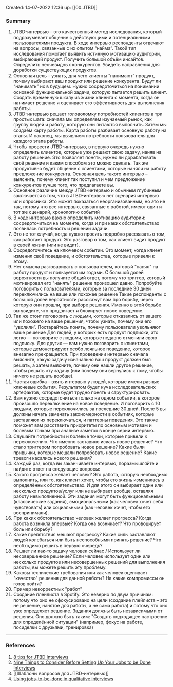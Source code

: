 Created: 14-07-2022 12:36
up: [[00.JTBD]]

### Summary
1. JTBD-интервью – это качественный метод исследования, который подразумевает общение с действующими и потенциальными пользователями продукта. В ходе интервью респонденты отвечают на вопросы, связанные с их опытом “найма”. Такой тип исследования помогает выявить истинную мотивацию аудитории, выбирающей продукт. Получить большой объём инсайтов. Определить неочевидных конкурентов. Увидеть направления для доработки существующих продуктов.
2. Основная цель – узнать, для чего клиенты “нанимают” продукт, почему выбирают ваш продукт или решение конкурента. Будут ли “нанимать” их в будущем. Нужно сосредоточиться на понимании основной функциональной задачи, которую пытается решить клиент. Создать временную шкалу из жизни клиента с момента, когда он нанимает решение и оценивает его эффективность для выполнения работы. 
3. JTBD-интервью решает головоломку потребностей клиентов а три простых шага: сначала мы определяем изучаемый рынок, как группу людей и работу, которую они пытаются выполнить. Затем мы создаём карту работы. Карта работы разбивает основную работу на этапы. И наконец, мы выявляем потребности пользователя для каждого этапа работы.
4. Чтобы провести JTBD-интервью, в первую очередь нужно определить клиентов, которые уже решают свою задачу, наняв на работу решение. Это позволяет понять, нужно ли дорабатывать своё решение и каким способом это можно сделать. Так же продуктивно будет общение с клиентами, которые наняли на работу предложение конкурента. Основная цель такого интервью – выяснить, почему клиент так поступил и чем предложение конкурентов лучше того, что предлагаете вы.
5. Основное различие между JTBD-интервью и обычным глубинным заключается в том, что в JTBD-интервью нет сценария интервью или опросника. Это может показаться неорганизованным, но это не так, потому что все интервью, связанные с работой, имеют один и тот же сценарий, хронологию событий
6. В ходе интервью важно определить мотивацию аудитории: сосредоточиться на моменте, когда и при каких обстоятельствах появилась потребность и решении задачи.
7. Это не тот случай, когда нужно просить подробно рассказать о том, как работает продукт. Это разговор о том, как клиент видит продукт в своей жизни (или не видит).
8. Сосредоточитесь на ключевом событии. Это момент, когда клиент изменил своё поведение, и обстоятельства, которые привели к этому.
9. Нет смысла разговаривать с пользователем, который "нанял" на работу продукт и пользуется им годами. С большой долей вероятности вы получите общий ответ, потому что триггер, который мотивировал его "нанять" решение произошел давно. Попробуйте поговорить с пользователями, которые за последние 30 дней переключились на ваше или похожее решение Такие респонденты с большой долей вероятности расскажут вам про борьбу, через которую они прошли, при выборе решения. Именно в этой борьбе вы увидите, что продвигает и блокирует новое поведение.
10. Так же стоит поговорить с людьми, которые отказались от вашего или похожего на ваше решения, чтобы узнать, почему они его “уволили”. Постарайтесь понять, почему пользователи увольняют ваше решение Для людей, у которых есть продукт подписки, это легко — поговорите с людьми, которые недавно отменили свою подписку. Для других — вам нужно поговорить с клиентами, которые демонстрируют особо лояльное поведение, которое внезапно прекращается. При проведении интервью сначала выясните, какую задачу изначально ваш продукт должен был решать, а затем выясните, почему они нашли другое решение, чтобы решить эту задачу (или почему они вернулись к тому, чтобы ничего не решать вообще).
11. Частая ошибка – взять интервью у людей, которые имели разные ключевые события. Результатом будет куча исследовательских артефактов, которые будет трудно понять и структурировать.
12. Вам нужно сосредоточиться только на одном событии, в которое произошло переключение на новое поведение. И поговорить с 10 людьми, которые переключились за последние 30 дней. После 5 вы должны начать замечать закономерности в событиях, которые заставляют их переключаться, и паттерны поведения. Это также поможет вам расставить приоритеты по основным мотивам и болевым точкам при анализе заметок в конце серии интервью.
13. Слушайте потребности и болевые точки, которые привели к переключению. Что именно заставило искать новое решение? Что стало триггером попробовать новое решение? Какие были привычки, которые мешали попробовать новое решение? Какие тревоги касались нового решения?
14. Каждый раз, когда вы заканчиваете интервью, поразмышляйте и найдите ответ на следующие вопросы: 
15. Какого прогресса желает человек? Это работа, которую необходимо выполнить, или то, как клиент хочет, чтобы его жизнь изменилась в определённых обстоятельствах. И для этого он выбирает один или несколько продуктов/услуг или не выбирает вообще, оставляя работу невыполненной. Эти задания могут быть функциональными (классические задания), эмоциональными (как человек хочет себя чувствовать) или социальными (как человек хочет, чтобы его воспринимали).
16. При каких обстоятельствах человек желает прогресса? Когда работа возникла впервые? Когда она возникает? Что провоцирует боль или борьбу? 
17. Какие препятствия мешают прогрессу? Какие силы заставляют людей колебаться или быть неспособными принять решение? Что необходимо решить в первую очередь?
18. Решает ли как-то задачу человек сейчас / Использует ли несовершенное решение? Если человек использует один или несколько продуктов или несовершенных решений для выполнения работы, вы можете решить эту проблему.
19. Каковы технические требования или как человек оценивает "качество" решения для данной работы? На какие компромиссы он готов пойти? 
20. Пример некорректных "работ"
21. Создание плейлиста в Spotify. Это неверно по двум причинам: потому что оно не сфокусировано на цели (создание плейлиста – это не решение, нанятое для работы, а не сама работа) и потому что оно уже определяет решение. Задания должны быть независимыми от решения. Оно должно быть таким: "Создать подходящее настроение для определённой ситуации" (например, фокус на работе, посиделки с друзьями, тренировка)
__________
### References
1. [8 tips for JTBD Interviews](https://jtbd.info/top-8-tips-for-jtbd-interviews-6739c88f1cc9)  
2. [Nine Things to Consider Before Setting Up Your Jobs to be Done Interviews](https://afhill.medium.com/nine-things-to-consider-before-setting-up-your-jobs-to-be-done-interviews-732c5cc8f1e) 
3. [[Шаблоны вопросов для JTBD-интервью]] 
4. [Using jobs-to-be-done in qualitative interviews](https://sergioschuler.com/using-jobs-to-be-done-in-qualitative-interviews-80e73050d629) 